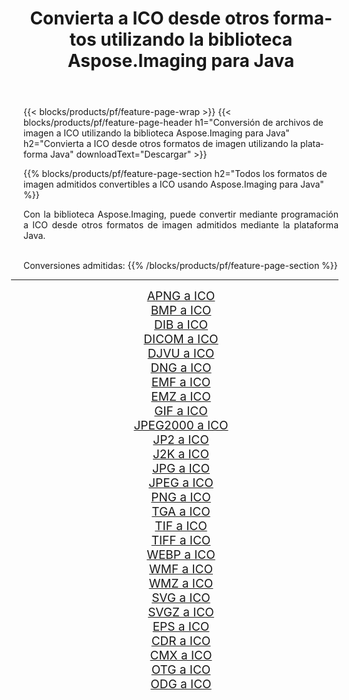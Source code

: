 ﻿---
title: Convierta a ICO desde otros formatos utilizando la biblioteca Aspose.Imaging para Java 
weight: 3920
url: /es/java/conversion/to/ico/ 
lang: es
langdirlevel: 2
locales: zh-hans,ja,it,ru,de,es,fr,nl,id,lt,pl,pt,vi,tr,ko,zh-hant,ar,hi,th,sv,cs,uk,he
description: Usando Aspose.Imaging puede convertir a ICO desde otros formatos usando Java
---

{{< blocks/products/pf/feature-page-wrap >}}
{{< blocks/products/pf/feature-page-header h1="Conversión de archivos de imagen a ICO utilizando la biblioteca Aspose.Imaging para Java" h2="Convierta a ICO desde otros formatos de imagen utilizando la plataforma Java" downloadText="Descargar" >}}


{{% blocks/products/pf/feature-page-section  h2="Todos los formatos de imagen admitidos convertibles a ICO usando Aspose.Imaging para Java" %}}
<p align=justify>Con la biblioteca Aspose.Imaging, puede convertir mediante programación a ICO desde otros formatos de imagen admitidos mediante la plataforma Java.</p>
<br/>
Conversiones admitidas:
{{% /blocks/products/pf/feature-page-section %}}
<div class="container-fluid productfamilypage bg-gray">
    <div class="convertypes bg-gray agp-content section">
        <div class="container">
		<hr style="margin-left:-20px;"/>
		<div class="row other-converters" style="gap: 10px;font-size: 19px;text-align:center;">
		    <div class='col-md-2 other-converter remove-lp remove-rp'><a href="/imaging/es/java/conversion/apng-to-ico/" style="padding:15px;">APNG a ICO</a></div>
<div class='col-md-2 other-converter remove-lp remove-rp'><a href="/imaging/es/java/conversion/bmp-to-ico/" style="padding:15px;">BMP a ICO</a></div>
<div class='col-md-2 other-converter remove-lp remove-rp'><a href="/imaging/es/java/conversion/dib-to-ico/" style="padding:15px;">DIB a ICO</a></div>
<div class='col-md-2 other-converter remove-lp remove-rp'><a href="/imaging/es/java/conversion/dicom-to-ico/" style="padding:15px;">DICOM a ICO</a></div>
<div class='col-md-2 other-converter remove-lp remove-rp'><a href="/imaging/es/java/conversion/djvu-to-ico/" style="padding:15px;">DJVU a ICO</a></div>
<div class='col-md-2 other-converter remove-lp remove-rp'><a href="/imaging/es/java/conversion/dng-to-ico/" style="padding:15px;">DNG a ICO</a></div>
<div class='col-md-2 other-converter remove-lp remove-rp'><a href="/imaging/es/java/conversion/emf-to-ico/" style="padding:15px;">EMF a ICO</a></div>
<div class='col-md-2 other-converter remove-lp remove-rp'><a href="/imaging/es/java/conversion/emz-to-ico/" style="padding:15px;">EMZ a ICO</a></div>
<div class='col-md-2 other-converter remove-lp remove-rp'><a href="/imaging/es/java/conversion/gif-to-ico/" style="padding:15px;">GIF a ICO</a></div>
<div class='col-md-2 other-converter remove-lp remove-rp'><a href="/imaging/es/java/conversion/jpeg2000-to-ico/" style="padding:15px;">JPEG2000 a ICO</a></div>
<div class='col-md-2 other-converter remove-lp remove-rp'><a href="/imaging/es/java/conversion/jp2-to-ico/" style="padding:15px;">JP2 a ICO</a></div>
<div class='col-md-2 other-converter remove-lp remove-rp'><a href="/imaging/es/java/conversion/j2k-to-ico/" style="padding:15px;">J2K a ICO</a></div>
<div class='col-md-2 other-converter remove-lp remove-rp'><a href="/imaging/es/java/conversion/jpg-to-ico/" style="padding:15px;">JPG a ICO</a></div>
<div class='col-md-2 other-converter remove-lp remove-rp'><a href="/imaging/es/java/conversion/jpeg-to-ico/" style="padding:15px;">JPEG a ICO</a></div>
<div class='col-md-2 other-converter remove-lp remove-rp'><a href="/imaging/es/java/conversion/png-to-ico/" style="padding:15px;">PNG a ICO</a></div>
<div class='col-md-2 other-converter remove-lp remove-rp'><a href="/imaging/es/java/conversion/tga-to-ico/" style="padding:15px;">TGA a ICO</a></div>
<div class='col-md-2 other-converter remove-lp remove-rp'><a href="/imaging/es/java/conversion/tif-to-ico/" style="padding:15px;">TIF a ICO</a></div>
<div class='col-md-2 other-converter remove-lp remove-rp'><a href="/imaging/es/java/conversion/tiff-to-ico/" style="padding:15px;">TIFF a ICO</a></div>
<div class='col-md-2 other-converter remove-lp remove-rp'><a href="/imaging/es/java/conversion/webp-to-ico/" style="padding:15px;">WEBP a ICO</a></div>
<div class='col-md-2 other-converter remove-lp remove-rp'><a href="/imaging/es/java/conversion/wmf-to-ico/" style="padding:15px;">WMF a ICO</a></div>
<div class='col-md-2 other-converter remove-lp remove-rp'><a href="/imaging/es/java/conversion/wmz-to-ico/" style="padding:15px;">WMZ a ICO</a></div>
<div class='col-md-2 other-converter remove-lp remove-rp'><a href="/imaging/es/java/conversion/svg-to-ico/" style="padding:15px;">SVG a ICO</a></div>
<div class='col-md-2 other-converter remove-lp remove-rp'><a href="/imaging/es/java/conversion/svgz-to-ico/" style="padding:15px;">SVGZ a ICO</a></div>
<div class='col-md-2 other-converter remove-lp remove-rp'><a href="/imaging/es/java/conversion/eps-to-ico/" style="padding:15px;">EPS a ICO</a></div>
<div class='col-md-2 other-converter remove-lp remove-rp'><a href="/imaging/es/java/conversion/cdr-to-ico/" style="padding:15px;">CDR a ICO</a></div>
<div class='col-md-2 other-converter remove-lp remove-rp'><a href="/imaging/es/java/conversion/cmx-to-ico/" style="padding:15px;">CMX a ICO</a></div>
<div class='col-md-2 other-converter remove-lp remove-rp'><a href="/imaging/es/java/conversion/otg-to-ico/" style="padding:15px;">OTG a ICO</a></div>
<div class='col-md-2 other-converter remove-lp remove-rp'><a href="/imaging/es/java/conversion/odg-to-ico/" style="padding:15px;">ODG a ICO</a></div>
                </div>
        </div>
    </div>
</div>
<br/>


